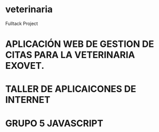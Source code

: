 # veterinaria
Fulltack Project
# APLICACIÓN WEB DE GESTION DE CITAS PARA LA VETERINARIA EXOVET.
# TALLER DE APLICAICONES DE INTERNET
# GRUPO 5 JAVASCRIPT
